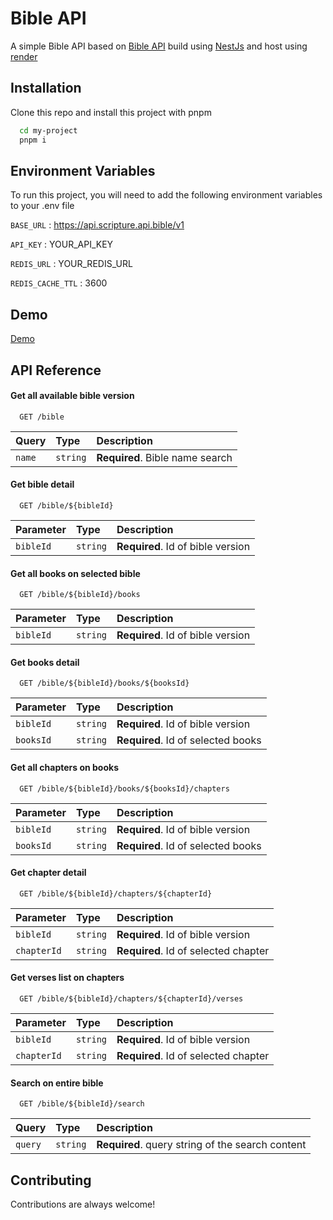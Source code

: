 
# Bible API

A simple Bible API based on [Bible API](https://docs.api.bible/)
build using [NestJs](https://nestjs.com/) and host using [render](https://render.com/)

## Installation

Clone this repo and install this project with pnpm

```bash
  cd my-project
  pnpm i
```
    
## Environment Variables

To run this project, you will need to add the following environment variables to your .env file

`BASE_URL` : https://api.scripture.api.bible/v1

`API_KEY` : YOUR_API_KEY

`REDIS_URL` : YOUR_REDIS_URL

`REDIS_CACHE_TTL` : 3600


## Demo

[Demo](https://bible-api.onrender.com/)


## API Reference

#### Get all available bible version

```http
  GET /bible
```

| Query | Type     | Description                |
| :-------- | :------- | :------------------------- |
| `name` | `string` | **Required**. Bible name search |

#### Get bible detail

```http
  GET /bible/${bibleId}
```

| Parameter | Type     | Description                       |
| :-------- | :------- | :-------------------------------- |
| `bibleId`      | `string` | **Required**. Id of bible version |


#### Get all books on selected bible

```http
  GET /bible/${bibleId}/books
```

| Parameter | Type     | Description                       |
| :-------- | :------- | :-------------------------------- |
| `bibleId`      | `string` | **Required**. Id of bible version |

#### Get books detail

```http
  GET /bible/${bibleId}/books/${booksId}
```

| Parameter | Type     | Description                       |
| :-------- | :------- | :-------------------------------- |
| `bibleId`      | `string` | **Required**. Id of bible version |
| `booksId`      | `string` | **Required**. Id of selected books |

#### Get all chapters on books

```http
  GET /bible/${bibleId}/books/${booksId}/chapters
```

| Parameter | Type     | Description                       |
| :-------- | :------- | :-------------------------------- |
| `bibleId`      | `string` | **Required**. Id of bible version |
| `booksId`      | `string` | **Required**. Id of selected books |

#### Get chapter detail

```http
  GET /bible/${bibleId}/chapters/${chapterId}
```

| Parameter | Type     | Description                       |
| :-------- | :------- | :-------------------------------- |
| `bibleId`      | `string` | **Required**. Id of bible version |
| `chapterId`      | `string` | **Required**. Id of selected chapter |

#### Get verses list on chapters

```http
  GET /bible/${bibleId}/chapters/${chapterId}/verses
```

| Parameter | Type     | Description                       |
| :-------- | :------- | :-------------------------------- |
| `bibleId`      | `string` | **Required**. Id of bible version |
| `chapterId`      | `string` | **Required**. Id of selected chapter |

#### Search on entire bible

```http
  GET /bible/${bibleId}/search
```

| Query | Type     | Description                       |
| :-------- | :------- | :-------------------------------- |
| `query`      | `string` | **Required**. query string of the search content |



## Contributing

Contributions are always welcome!

